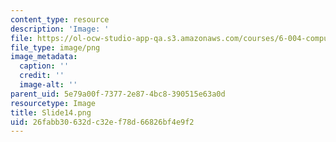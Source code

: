 ```yaml
---
content_type: resource
description: 'Image: '
file: https://ol-ocw-studio-app-qa.s3.amazonaws.com/courses/6-004-computation-structures-spring-2017/26fabb30632dc32ef78d66826bf4e9f2_Slide14.png
file_type: image/png
image_metadata:
  caption: ''
  credit: ''
  image-alt: ''
parent_uid: 5e79a00f-7377-2e87-4bc8-390515e63a0d
resourcetype: Image
title: Slide14.png
uid: 26fabb30-632d-c32e-f78d-66826bf4e9f2
---
```


